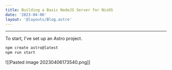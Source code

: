 ```yaml
---
title: Building a Basic NodeJS Server for NixOS
date: '2023-04-06'
layout: '@layouts/Blog.astro'
---
```

****
To start, I've set up an Astro project.

```bash
npm create astro@latest
npm run start
```

![[Pasted image 20230406173540.png]]

